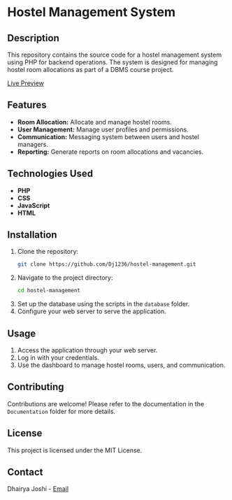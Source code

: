 # Hostel Management System

## Description

This repository contains the source code for a hostel management system using PHP for backend operations. The system is designed for managing hostel room allocations as part of a DBMS course project.

[Live Preview](https://www.dhairyjoshi.com)

## Features

- **Room Allocation:** Allocate and manage hostel rooms.
- **User Management:** Manage user profiles and permissions.
- **Communication:** Messaging system between users and hostel managers.
- **Reporting:** Generate reports on room allocations and vacancies.

## Technologies Used

- **PHP**
- **CSS**
- **JavaScript**
- **HTML**

## Installation

1. Clone the repository:
    ```bash
    git clone https://github.com/Dj1236/hostel-management.git
    ```
2. Navigate to the project directory:
    ```bash
    cd hostel-management
    ```
3. Set up the database using the scripts in the `database` folder.
4. Configure your web server to serve the application.

## Usage

1. Access the application through your web server.
2. Log in with your credentials.
3. Use the dashboard to manage hostel rooms, users, and communication.

## Contributing

Contributions are welcome! Please refer to the documentation in the `Documentation` folder for more details.

## License

This project is licensed under the MIT License.

## Contact

Dhairya Joshi - [Email](mailto:your-email@example.com)

